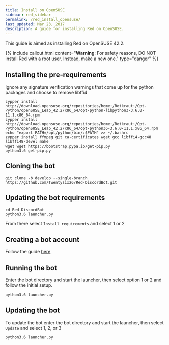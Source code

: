 ```yaml
---
title: Install on OpenSUSE
sidebar: red_sidebar
permalink: /red_install_opensuse/
last_updated: Mar 23, 2017
description: A guide for installing Red on OpenSUSE.
---
```


This guide is aimed as installing Red on OpenSUSE 42.2.

{% include callout.html content="**Warning**: For safety reasons, DO NOT install Red with a root user. Instead, make a new one." type="danger" %}

## Installing the pre-requirements

Ignore any signature verification warnings that come up for the python packages and choose to remove libffi4
```
zypper install http://download.opensuse.org/repositories/home:/Rotkraut:/Opt-Python/openSUSE_Leap_42.2/x86_64/opt-python-libpython3-3.6.0-11.1.x86_64.rpm
zypper install http://download.opensuse.org/repositories/home:/Rotkraut:/Opt-Python/openSUSE_Leap_42.2/x86_64/opt-python36-3.6.0-11.1.x86_64.rpm
echo "export PATH=/opt/python/bin/:$PATH" >> ~/.bashrc
zypper install ffmpeg git ca-certificates wget gcc libffi4-gcc48 libffi48-devel make
wget wget https://bootstrap.pypa.io/get-pip.py
python3.6 get-pip.py 
```

## Cloning the bot

```
git clone -b develop --single-branch https://github.com/Twentysix26/Red-DiscordBot.git
```

## Updating the bot requirements

```
cd Red-DiscordBot
python3.6 launcher.py
```
From there select ``Install requirements`` and select 1 or 2

## Creating a bot account

Follow the guide [here](/Red-Magician-Docs/red_guide_bot_accounts/#creating-a-new-bot-account)

## Running the bot

Enter the bot directory and start the launcher, then select option 1 or 2 and follow the initial setup.
```
python3.6 launcher.py
```

## Updating the bot

To update the bot enter the bot directory and start the launcher,  then select ``Update`` and select 1, 2, or 3
```
python3.6 launcher.py
```